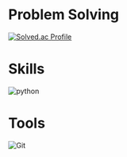 
# Problem Solving
[![Solved.ac Profile](http://mazassumnida.wtf/api/v2/generate_badge?boj=yela2w2w)](https://solved.ac/yela2w2w/)

# Skills
![python](https://img.shields.io/badge/python-3776AB.svg?&style=for-the-badge&logo=python&logoColor=white)

# Tools
![Git](https://img.shields.io/badge/Git-F05032.svg?&style=for-the-badge&logo=Git&logoColor=white)
